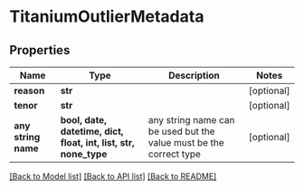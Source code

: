 # TitaniumOutlierMetadata


## Properties
Name | Type | Description | Notes
------------ | ------------- | ------------- | -------------
**reason** | **str** |  | [optional] 
**tenor** | **str** |  | [optional] 
**any string name** | **bool, date, datetime, dict, float, int, list, str, none_type** | any string name can be used but the value must be the correct type | [optional]

[[Back to Model list]](../README.md#documentation-for-models) [[Back to API list]](../README.md#documentation-for-api-endpoints) [[Back to README]](../README.md)


